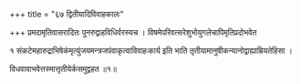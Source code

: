 +++
title = "६७ द्वितीयादिविवाहकालः"

+++
प्रमदामृतिवासरादितः पुनरुद्वाहविधिर्वरस्यच । विषमेपरिवत्सरेशुभोयुगलेचापिमृतिप्रदोभवेत

१ संकटेमहारुद्राभिषेकंमृत्युंजयमन्त्रजपंवाकृत्वाविवाहःकार्य इति भाति तृतीयामानुषीकन्यानोद्वाह्याम्रियतेहिसा ।

विधवावाभवेत्तस्मात्तृतीयेर्कसमुद्वहत ॥१॥
